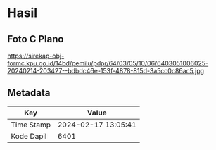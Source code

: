 # Hasil

## Foto C Plano

https://sirekap-obj-formc.kpu.go.id/14bd/pemilu/pdpr/64/03/05/10/06/6403051006025-20240214-203427--bdbdc46e-153f-4878-815d-3a5cc0c86ac5.jpg


## Metadata

| Key        | Value               |
| ---------- | ------------------- |
| Time Stamp | 2024-02-17 13:05:41 |
| Kode Dapil | 6401                |




